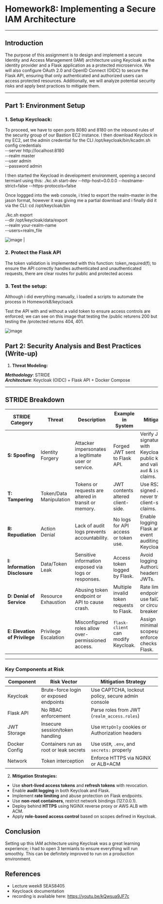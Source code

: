 # Homework8: Implementing a Secure IAM Architecture

---

## Introduction

The purpose of this assignment is to design and implement a secure Identity and Access Management (IAM) architecture using Keycloak as the identity provider and a Flask application as a protected microservice. We will also configure OAuth 2.0 and OpenID Connect (OIDC) to secure the Flask API, ensuring that only authenticated and authorized users can access protected resources. Additionally, we will analyze potential security risks and apply best practices to mitigate them.

---

## Part 1: Environment Setup

### 1. **Setup Keycloack:**
To proceed, we have to open ports 8080 and 8180 on the inbound rules of the security group of our Bastion EC2 instance. I then download Keyclock in my EC2, set the admin credential for the CLI /opt/keycloak/bin/kcadm.sh config credentials \
  --server http://localhost:8180 \
  --realm master \
  --user admin \
  --password admin

  I then started the Keycload in development environment, opening a second termianl using this: ./kc.sh start-dev --http-host=0.0.0.0 --hostname-strict=false --https-protocols=false

  Once loggged into the web console, i tried to export the realm-master in the jason format, however it was giving me a partial download and i finally did it via the CLI:
  cd /opt/keycloak/bin

./kc.sh export \
  --dir /opt/keycloak/data/export \
  --realm your-realm-name \
  --users=realm_file

   
 ![image](https://github.com/user-attachments/assets/72709753-54d7-4252-b3ce-864f65aced34)
                      |


### 2. **Protect the Flask API**
The token validation is implemented with this function: token_required(f); to ensure the API correctly handles authenticated and unauthenticated requests, there are clear routes for public and protected access


### 3. **Test the setup:**
  Although i did everything manually, i loaded a scripts to automate the process in Homework8/keycloack

  Test the API with and without a valid token to ensure access controls are enforced; we can see on this image that testing the /public returens 200 but testing the /protected returns 404, 401.

  ![image](https://github.com/user-attachments/assets/f49ad470-340d-4ed0-9f29-d9f5786a159c)



## Part 2: Security Analysis and Best Practices (Write-up)

1. **Threat Modeling:**

***Methodology***: STRIDE  
***Architecture***: Keycloak (OIDC) + Flask API + Docker Compose

---

## STRIDE Breakdown

| STRIDE Category        | Threat                         | Description | Example in System | Mitigation |
|------------------------|--------------------------------|-------------|--------------------|------------|
| **S: Spoofing**        | Identity Forgery               | Attacker impersonates a legitimate user or service. | Forged JWT sent to Flask API. | Verify JWT signature with Keycloak public keys and validate `aud` & `iss` claims. |
| **T: Tampering**       | Token/Data Manipulation        | Tokens or requests are altered in transit or memory. | JWT contents altered client-side. | Use RS256-signed JWTs; never trust client-side claims. |
| **R: Repudiation**     | Action Denial                  | Lack of audit logs prevents accountability. | No logs for API access or token use. | Enable logging in Flask and event auditing in Keycloak. |
| **I: Information Disclosure** | Data/Token Leak         | Sensitive information exposed via logs or responses. | Access token logged by Flask. | Avoid logging Authorization headers or JWTs. |
| **D: Denial of Service** | Resource Exhaustion          | Abusing token endpoint or API to cause crash. | Multiple invalid token requests to Flask. | Rate limit endpoints; use fail2ban or circuit breakers. |
| **E: Elevation of Privilege** | Privilege Escalation     | Misconfigured roles allow over-permissioned access. | `flask-client` can modify Keycloak. | Assign minimal scopes/roles; enforce role checks in Flask. |

---

### Key Components at Risk

| Component      | Risk Vector                               | Mitigation Strategy |
|----------------|--------------------------------------------|---------------------|
| Keycloak       | Brute-force login or exposed endpoints     | Use CAPTCHA, lockout policy, secure admin console |
| Flask API      | No RBAC enforcement                        | Parse roles from JWT (`realm_access.roles`) |
| JWT Storage    | Insecure session/token handling            | Use `HttpOnly` cookies or Authorization headers |
| Docker Config  | Containers run as root or leak secrets     | Use `USER`, `.env`, and `secrets:` properly |
| Network        | Token interception                         | Enforce HTTPS via NGINX or ALB+ACM |

2. **Mitigation Strategies:**
- Use **short-lived access tokens** and **refresh tokens** with revocation.
- Enable **audit logging** in both Keycloak and Flask.
- Implement **rate limiting** and abuse protection on Flask endpoints.
- Use **non-root containers**, restrict network bindings (127.0.0.1).
- Deploy behind **HTTPS** using NGINX reverse proxy or AWS ALB with ACM.
- Apply **role-based access control** based on scopes defined in Keycloak.
  
## Conclusion
Setting up this IAM achitecture using Keycloak was a great learning experience; i had to open 3 termianls to ensure everything will run smoothly. This can be definitely improved to run on a production environment.

## References
- Lecture week8 SEAS8405
- Keycloack documentation
- recording is available here: https://youtu.be/kQwsua9JF7c
